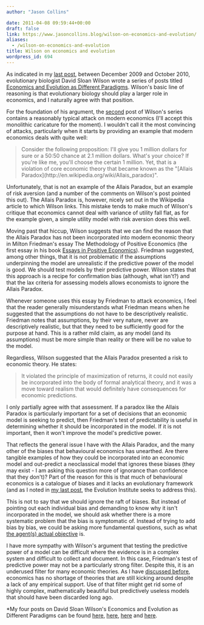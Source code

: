 ```yaml
---
author: "Jason Collins"

date: 2011-04-08 09:59:44+00:00
draft: false
link: https://www.jasoncollins.blog/wilson-on-economics-and-evolution/
aliases:
  - /wilson-on-economics-and-evolution
title: Wilson on economics and evolution
wordpress_id: 694
---
```


As indicated in my [last post](https://www.jasoncollins.blog/the-evolution-institute/), between December 2009 and October 2010, evolutionary biologist David Sloan Wilson wrote a series of posts titled [Economics and Evolution as Different Paradigms](http://scienceblogs.com/evolution/category/economics_and_evolution_as_dif/). Wilson's basic line of reasoning is that evolutionary biology should play a larger role in economics, and I naturally agree with that position.

For the foundation of his argument, the [second](http://scienceblogs.com/evolution/2009/12/12/economics-and-evolution-as-dif-1/) post of Wilson's series contains a reasonably typical attack on modern economics (I'll accept this monolithic caricature for the moment). I wouldn't call it the most convincing of attacks, particularly when it starts by providing an example that modern economics deals with quite well:


<blockquote>Consider the following proposition: I'll give you 1 million dollars for sure or a 50:50 chance at 2.1 million dollars. What's your choice? If you're like me, you'll choose the certain 1 million. Yet, that is a violation of core economic theory that became known as the "[Allais Paradox](http://en.wikipedia.org/wiki/Allais_paradox)".</blockquote>


Unfortunately, that is not an example of the Allais Paradox, but an example of risk aversion (and a number of the comments on Wilson's post pointed this out). The Allais Paradox is, however, nicely set out in the Wikipedia article to which Wilson links. This mistake tends to make much of Wilson's critique that economics cannot deal with variance of utility fall flat, as for the example given, a simple utility model with risk aversion does this well.

Moving past that hiccup, Wilson suggests that we can find the reason that the Allais Paradox has not been incorporated into modern economic theory in Milton Friedman's essay The Methodology of Positive Economics (the first essay in his book [Essays in Positive Economics](http://books.google.com/books?id=rSGekjfpf4cC&printsec=toc&dq=friedman+essays&lr=&source=gbs_summary_s&cad=0#v=onepage&q&f=false)). Friedman suggested, among other things, that it is not problematic if the assumptions underpinning the model are unrealistic if the predictive power of the model is good. We should test models by their predictive power. Wilson states that this approach is a recipe for confirmation bias (although, what isn't?) and that the lax criteria for assessing models allows economists to ignore the Allais Paradox.

Whenever someone uses this essay by Friedman to attack economics, I feel that the reader generally misunderstands what Friedman means when he suggested that the assumptions do not have to be descriptively realistic. Friedman notes that assumptions, by their very nature, never are descriptively realistic, but that they need to be sufficiently good for the purpose at hand. This is a rather mild claim, as any model (and its assumptions) must be more simple than reality or there will be no value to the model.

Regardless, Wilson suggested that the Allais Paradox presented a risk to economic theory. He states:


<blockquote>It violated the principle of maximization of returns, it could not easily be incorporated into the body of formal analytical theory, and it was a move toward realism that would definitely have consequences for economic predictions.</blockquote>


I only partially agree with that assessment. If a paradox like the Allais Paradox is particularly important for a set of decisions that an economic model is seeking to predict, then Friedman's test of predictability is useful in determining whether it should be incorporated in the model. If it is not important, then it won't improve the model's predictive power.

That reflects the general issue I have with the Allais Paradox, and the many other of the biases that behavioural economics has unearthed. Are there tangible examples of how they could be incorporated into an economic model and out-predict a neoclassical model that ignores these biases (they may exist - I am asking this question more of ignorance than confidence that they don't)? Part of the reason for this is that much of behavioural economics is a catalogue of biases and it lacks an evolutionary framework (and as I noted in [my last post](https://www.jasoncollins.blog/the-evolution-institute/), the Evolution Institute seeks to address this).

This is not to say that we should ignore the raft of biases. But instead of pointing out each individual bias and demanding to know why it isn't incorporated in the model, we should ask whether there is a more systematic problem that the bias is symptomatic of. Instead of trying to add bias by bias, we could be asking more fundamental questions, such as what [the agent(s) actual objective](https://www.jasoncollins.blog/what-is-the-objective/) is.

I have more sympathy with Wilson's argument that testing the predictive power of a model can be difficult where the evidence is in a complex system and difficult to collect and document. In this case, Friedman's test of predictive power may not be a particularly strong filter. Despite this, it is an underused filter for many economic theories. As I have [discussed before](https://www.jasoncollins.blog/economists-and-biology/), economics has no shortage of theories that are still kicking around despite a lack of any empirical support. Use of that filter might get rid some of highly complex, mathematically beautiful but predictively useless models that should have been discarded long ago.

*My four posts on David Sloan Wilson's Economics and Evolution as Different Paradigms can be found [here](https://www.jasoncollins.blog/the-evolution-institute/), [here](https://www.jasoncollins.blog/wilson-on-economics-and-evolution/), [here](https://www.jasoncollins.blog/evolution-and-the-invisible-hand/) and [here](https://www.jasoncollins.blog/what-can-evolutionary-biology-offer-economics/).
